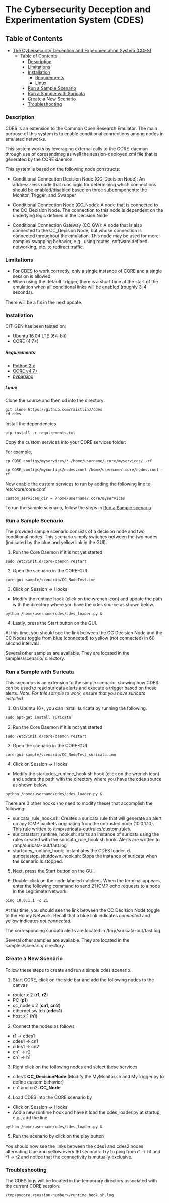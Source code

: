 # The Cybersecurity Deception and Experimentation System (CDES)
## Table of Contents
- [The Cybersecurity Deception and Experimentation System (CDES)](#the-cybersecurity-deception-and-experimentation-system-cdes)
  - [Table of Contents](#table-of-contents)
    - [Description](#description)
    - [Limitations](#limitations)
    - [Installation](#installation)
        - [Requirements](#requirements)
        - [Linux](#linux)
    - [Run a Sample Scenario](#run-a-sample-scenario)
    - [Run a Sample with Suricata](#run-a-sample-with-suricata)
    - [Create a New Scenario](#create-a-new-scenario)
    - [Troubleshooting](#troubleshooting)

### Description
CDES is an extension to the Common Open Research Emulator. The main purpose of this system is to enable conditional connections among nodes in emulated networks. 

This system works by leveraging external calls to the CORE-daemon through use of coresendmsg as well the session-deployed.xml file that is generated by the CORE daemon. 

This system is based on the following node constructs:
* Conditional Connection Decision Node (CC_Decision Node): An address-less node that runs logic for determining which connections should be enabled/disabled based on three subcomponents: the Monitor, Trigger, and Swapper

* Conditional Connection Node (CC_Node): A node that is connected to the CC_Decision Node. The connection to this node is dependent on the underlying logic defined in the Decision Node

* Conditional Connection Gateway (CC_GW): A node that is also connected to the CC_Decision Node, but whose connection is connected throughout the emulation. This node may be used for more complex swapping behavior, e.g., using routes, software defined networking, etc. to redirect traffic.

### Limitations
* For CDES to work correctly, only a single instance of CORE and a single session is allowed. 
* When using the default Trigger, there is a short time at the start of the emulation when all conditional links will be enabled (roughly 3-4 seconds).

There will be a fix in the next update.

### Installation
CIT-GEN has been tested on:
* Ubuntu 16.04 LTE (64-bit)
* CORE (4.7+) 

##### Requirements
* [Python 2.x ](https://www.python.org/download/releases/2.7/)
* [CORE v4.7+](https://github.com/coreemu/core/)
* [pyparsing](https://pypi.org/project/pyparsing/)

##### Linux
Clone the source and then cd into the directory:
```
git clone https://github.com/raistlinJ/cdes
cd cdes
```
Install the dependencies
```
pip install -r requirements.txt
```

Copy the custom services into your CORE services folder:

For example, 
```
cp CORE_configs/myservices/* /home/username/.core/myservices/ -rf

cp CORE_configs/myconfigs/nodes.conf /home/username/.core/nodes.conf -rf
```

Now enable the custom services to run by adding the following line to /etc/core/core.conf
```
custom_services_dir = /home/username/.core/myservices
```

To run the sample scenario, follow the steps in [Run a Sample scenario](#run-a-sample-scenario).

### Run a Sample Scenario
The provided sample scenario consists of a decision node and two conditional nodes. This scenario simply switches between the two nodes (indicated by the blue and yellow link in the GUI). 

1. Run the Core Daemon if it is not yet started
```
sudo /etc/init.d/core-daemon restart
```
2. Open the scenario in the CORE-GUI
```
core-gui sample/scenario/CC_NodeTest.imn
```
3. Click on Session -> Hooks
- Modify the runtime hook (click on the wrench icon) and update the path with the directory where you have the cdes source as shown below.
```
python /home/username/cdes/cdes_loader.py &
```

4. Lastly, press the Start button on the GUI.

At this time, you should see the link between the CC Decision Node and the CC Nodes toggle from blue (connected) to yellow (not connected) in 60 second intervals.

Several other samples are available. They are located in the samples/scenario/ directory.

### Run a Sample with Suricata
This scenarios is an extension to the simple scenario, showing how CDES can be used to read suricata alerts and execute a trigger based on those alerts. 
*Note: For this sample to work, ensure that you have suricata installed.* 

1. On Ubuntu 16+, you can install suricata by running the following.
```
sudo apt-get install suricata
```
2. Run the Core Daemon if it is not yet started
```
sudo /etc/init.d/core-daemon restart
```
3. Open the scenario in the CORE-GUI
```
core-gui sample/scenario/CC_NodeTest_suricata.imn
```
4. Click on Session -> Hooks
- Modify the startcdes_runtime_hook.sh hook (click on the wrench icon) and update the path with the directory where you have the cdes source as shown below.
```
python /home/username/cdes/cdes_loader.py &
```
There are 3 other hooks (no need to modify these) that accomplish the following:

- suricata_rule_hook.sh: Creates a suricata rule that will generate an alert on any ICMP packets originating from the untrusted node (10.0.1.10). This rule written to /tmp/suricata-out/rules/custom.rules. 
- suricatastart_runtime_hook.sh: starts an instance of suricata using the rules created with the suricata_rule_hook.sh hook. Alerts are written to /tmp/suricata-out/fast.log
- startcdes_runtime_hook: Instantiates the CDES loader.
d. suricatastop_shutdown_hook.sh: Stops the instance of suricata when the scenario is stopped.

5. Next, press the Start button on the GUI.

6. Double-click on the node labeled outclient. When the terminal appears, enter the following command to send 21 ICMP echo requests to a node in the Legitimate Network.
```
ping 10.0.1.1 -c 21
```
At this time, you should see the link between the CC Decision Node toggle to the Honey Network. Recall that a blue link indicates *connected* and yellow indicates *not connected*.

The corresponding suricata alerts are located in /tmp/suricata-out/fast.log

Several other samples are available. They are located in the samples/scenario/ directory.

### Create a New Scenario
Follow these steps to create and run a simple cdes scenario.

1. Start CORE, click on the side bar and add the following nodes to the canvas
- router x 2 (**r1**, **r2**)
- PC (**p1**)
- cc_node x 2 (**cn1**, **cn2**)
- ethernet switch (**cdes1**)
- host x 1 (**h1**)

2. Connect the nodes as follows
- r1 -> cdes1
- cdes1 -> cn1
- cdes1 -> cn2
- cn1 -> r2
- cn1 -> h1

3. Right click on the following nodes and select these services
- cdes1: **CC_DecisionNode** (Modify the MyMonitor.sh and MyTrigger.py to define custom behavior)
- cn1 and cn2: **CC_Node**

4. Load CDES into the CORE scenario by 
- Click on Session -> Hooks
- Add a new runtime hook and have it load the cdes_loader.py at startup, e.g., add the line
```
python /home/username/cdes/cdes_loader.py &
```

5. Run the scenario by click on the play button

You should now see the links between the cdes1 and cdes2 nodes alternating blue and yellow every 60 seconds. Try to ping from r1 -> h1 and r1 -> r2 and notice that the connectivity is mutually exclusive.

### Troubleshooting

The CDES logs will be located in the temporary directory associated with the current CORE session.
```
/tmp/pycore.<session-number>/runtime_hook.sh.log
```

